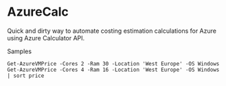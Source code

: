 # AzureCalc
Quick and dirty way to automate costing estimation calculations for Azure using Azure Calculator API.

Samples
```
Get-AzureVMPrice -Cores 2 -Ram 30 -Location 'West Europe' -OS Windows
Get-AzureVMPrice -Cores 4 -Ram 16 -Location 'West Europe' -OS Windows | sort price
```
